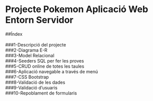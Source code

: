 # Projecte Pokemon Aplicació Web Entorn Servidor

##Índex
<br><br>
###1-Descripció del projecte<br>
###2-Diagrama E-R<br>
###3-Model Relacional<br>
###4-Seeders SQL per fer les proves<br>
###5-CRUD online de totes les taules<br>
###6-Aplicació navegable a través de menú<br>
###7-CSS Bootstrap<br>
###8-Validació de les dades <br>
###9-Validació d’usuaris<br>
###10-Repoblament de formularis<br><br>


